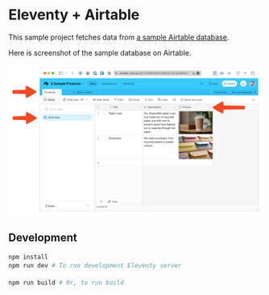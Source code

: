 # Eleventy + Airtable

This sample project fetches data from [a sample Airtable database](https://airtable.com/appSQ71LR08FGNCK2/shrWkzIcGpf9Zb3k3).

Here is screenshot of the sample database on Airtable.

![Screenshot of Airtable database](./airtable_base.png)

## Development

```sh
npm install
npm run dev # To run development Eleventy server

npm run build # Or, to run build
```
